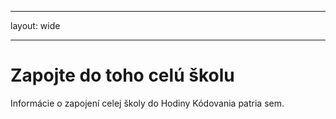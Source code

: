 * * *

layout: wide

* * *

# Zapojte do toho celú školu

Informácie o zapojení celej školy do Hodiny Kódovania patria sem.